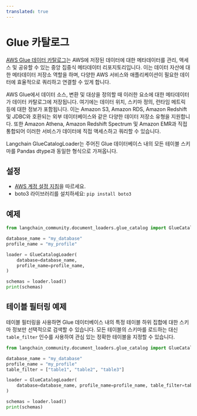 ```yaml
---
translated: true
---
```


# Glue 카탈로그

[AWS Glue 데이터 카탈로그](https://docs.aws.amazon.com/en_en/glue/latest/dg/catalog-and-crawler.html)는 AWS에 저장된 데이터에 대한 메타데이터를 관리, 액세스 및 공유할 수 있는 중앙 집중식 메타데이터 리포지토리입니다. 이는 데이터 자산에 대한 메타데이터 저장소 역할을 하며, 다양한 AWS 서비스와 애플리케이션이 필요한 데이터에 효율적으로 쿼리하고 연결할 수 있게 합니다.

AWS Glue에서 데이터 소스, 변환 및 대상을 정의할 때 이러한 요소에 대한 메타데이터가 데이터 카탈로그에 저장됩니다. 여기에는 데이터 위치, 스키마 정의, 런타임 메트릭 등에 대한 정보가 포함됩니다. 이는 Amazon S3, Amazon RDS, Amazon Redshift 및 JDBC와 호환되는 외부 데이터베이스와 같은 다양한 데이터 저장소 유형을 지원합니다. 또한 Amazon Athena, Amazon Redshift Spectrum 및 Amazon EMR과 직접 통합되어 이러한 서비스가 데이터에 직접 액세스하고 쿼리할 수 있습니다.

Langchain GlueCatalogLoader는 주어진 Glue 데이터베이스 내의 모든 테이블 스키마를 Pandas dtype과 동일한 형식으로 가져옵니다.

## 설정

- [AWS 계정 설정 지침](https://docs.aws.amazon.com/athena/latest/ug/setting-up.html)을 따르세요.
- boto3 라이브러리를 설치하세요: `pip install boto3`

## 예제

```python
from langchain_community.document_loaders.glue_catalog import GlueCatalogLoader
```

```python
database_name = "my_database"
profile_name = "my_profile"

loader = GlueCatalogLoader(
    database=database_name,
    profile_name=profile_name,
)

schemas = loader.load()
print(schemas)
```

## 테이블 필터링 예제

테이블 필터링을 사용하면 Glue 데이터베이스 내의 특정 테이블 하위 집합에 대한 스키마 정보만 선택적으로 검색할 수 있습니다. 모든 테이블의 스키마를 로드하는 대신 `table_filter` 인수를 사용하여 관심 있는 정확한 테이블을 지정할 수 있습니다.

```python
from langchain_community.document_loaders.glue_catalog import GlueCatalogLoader
```

```python
database_name = "my_database"
profile_name = "my_profile"
table_filter = ["table1", "table2", "table3"]

loader = GlueCatalogLoader(
    database=database_name, profile_name=profile_name, table_filter=table_filter
)

schemas = loader.load()
print(schemas)
```
